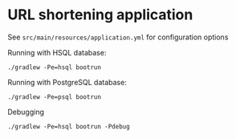 # URL shortening application

See `src/main/resources/application.yml` for configuration options

Running with HSQL database:

```
./gradlew -Pe=hsql bootrun
```

Running with PostgreSQL database:

```
./gradlew -Pe=psql bootrun
```

Debugging

```
./gradlew -Pe=hsql bootrun -Pdebug
```
